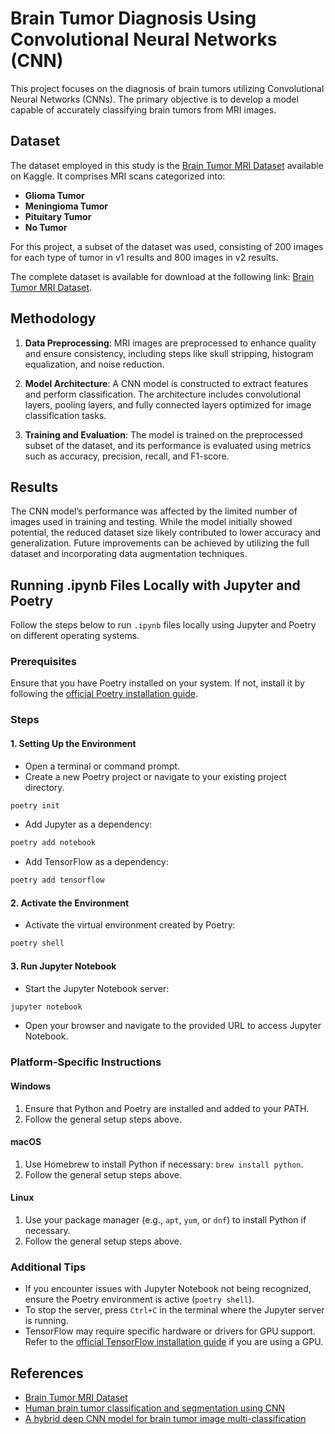 # Brain Tumor Diagnosis Using Convolutional Neural Networks (CNN)

This project focuses on the diagnosis of brain tumors utilizing Convolutional Neural Networks (CNNs). The primary objective is to develop a model capable of accurately classifying brain tumors from MRI images.

## Dataset

The dataset employed in this study is the [Brain Tumor MRI Dataset](https://www.kaggle.com/datasets/masoudnickparvar/brain-tumor-mri-dataset) available on Kaggle. It comprises MRI scans categorized into:

- **Glioma Tumor**
- **Meningioma Tumor**
- **Pituitary Tumor**
- **No Tumor**

For this project, a subset of the dataset was used, consisting of 200 images for each type of tumor in v1 results and 800 images in v2 results.

The complete dataset is available for download at the following link: [Brain Tumor MRI Dataset](https://www.kaggle.com/datasets/masoudnickparvar/brain-tumor-mri-dataset).

## Methodology

1. **Data Preprocessing**: MRI images are preprocessed to enhance quality and ensure consistency, including steps like skull stripping, histogram equalization, and noise reduction.

2. **Model Architecture**: A CNN model is constructed to extract features and perform classification. The architecture includes convolutional layers, pooling layers, and fully connected layers optimized for image classification tasks.

3. **Training and Evaluation**: The model is trained on the preprocessed subset of the dataset, and its performance is evaluated using metrics such as accuracy, precision, recall, and F1-score.

## Results

The CNN model’s performance was affected by the limited number of images used in training and testing. While the model initially showed potential, the reduced dataset size likely contributed to lower accuracy and generalization. Future improvements can be achieved by utilizing the full dataset and incorporating data augmentation techniques.

## Running .ipynb Files Locally with Jupyter and Poetry

Follow the steps below to run `.ipynb` files locally using Jupyter and Poetry on different operating systems.

### Prerequisites

Ensure that you have Poetry installed on your system. If not, install it by following the [official Poetry installation guide](https://python-poetry.org/docs/#installation).

### Steps

#### 1. Setting Up the Environment

- Open a terminal or command prompt.
- Create a new Poetry project or navigate to your existing project directory.

```bash
poetry init
```

- Add Jupyter as a dependency:

```bash
poetry add notebook
```

- Add TensorFlow as a dependency:

```bash
poetry add tensorflow
```

#### 2. Activate the Environment

- Activate the virtual environment created by Poetry:

```bash
poetry shell
```

#### 3. Run Jupyter Notebook

- Start the Jupyter Notebook server:

```bash
jupyter notebook
```

- Open your browser and navigate to the provided URL to access Jupyter Notebook.

### Platform-Specific Instructions

#### Windows

1. Ensure that Python and Poetry are installed and added to your PATH.
2. Follow the general setup steps above.

#### macOS

1. Use Homebrew to install Python if necessary: `brew install python`.
2. Follow the general setup steps above.

#### Linux

1. Use your package manager (e.g., `apt`, `yum`, or `dnf`) to install Python if necessary.
2. Follow the general setup steps above.

### Additional Tips

- If you encounter issues with Jupyter Notebook not being recognized, ensure the Poetry environment is active (`poetry shell`).
- To stop the server, press `Ctrl+C` in the terminal where the Jupyter server is running.
- TensorFlow may require specific hardware or drivers for GPU support. Refer to the [official TensorFlow installation guide](https://www.tensorflow.org/install) if you are using a GPU.

## References

- [Brain Tumor MRI Dataset](https://www.kaggle.com/datasets/masoudnickparvar/brain-tumor-mri-dataset)
- [Human brain tumor classification and segmentation using CNN](https://link.springer.com/article/10.1007/s11042-022-13713-2)
- [A hybrid deep CNN model for brain tumor image multi-classification](https://bmcmedimaging.biomedcentral.com/articles/10.1186/s12880-024-01195-7)
